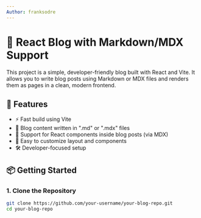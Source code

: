 ```yaml
---
Author: franksodre
---
```

# 📝 React Blog with Markdown/MDX Support

This project is a simple, developer-friendly blog built with React and Vite. It allows you to write blog posts using Markdown or MDX files and renders them as pages in a clean, modern frontend.

## 🚀 Features

- ⚡ Fast build using Vite
- 📝 Blog content written in ".md" or ".mdx" files
- 🧱 Support for React components inside blog posts (via MDX)
- 🎨 Easy to customize layout and components
- 🛠️ Developer-focused setup

## 📦 Getting Started

### 1. Clone the Repository

```bash
git clone https://github.com/your-username/your-blog-repo.git
cd your-blog-repo
